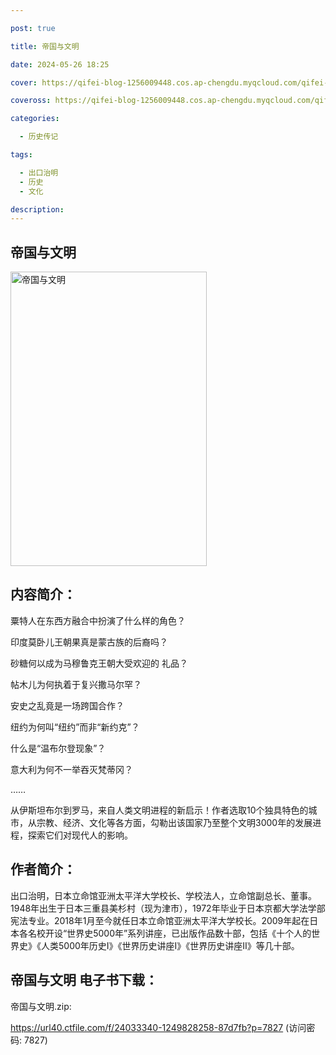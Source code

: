 ```yaml
---

post: true

title: 帝国与文明

date: 2024-05-26 18:25

cover: https://qifei-blog-1256009448.cos.ap-chengdu.myqcloud.com/qifei-blog/6632fdb50ea9cb1403d9a44c.jpg

coveross: https://qifei-blog-1256009448.cos.ap-chengdu.myqcloud.com/qifei-blog/6632fdb50ea9cb1403d9a44c.jpg

categories:

  - 历史传记

tags:

  - 出口治明
  - 历史
  - 文化

description:
---
```


## 帝国与文明
<img alt="帝国与文明 " class="aligncenter loaded" data-was-processed="true" decoding="async" fetchpriority="high" height="471" src="https://qifei-blog-1256009448.cos.ap-chengdu.myqcloud.com/qifei-blog/6632fdb50ea9cb1403d9a44c.jpg " style="cursor: zoom-in;" width="314"/>

## 内容简介：

粟特人在东西方融合中扮演了什么样的角色？

印度莫卧儿王朝果真是蒙古族的后裔吗？

砂糖何以成为马穆鲁克王朝大受欢迎的 礼品？

帖木儿为何执着于复兴撒马尔罕？

安史之乱竟是一场跨国合作？

纽约为何叫“纽约”而非“新约克”？

什么是“温布尔登现象”？

意大利为何不一举吞灭梵蒂冈？

……

从伊斯坦布尔到罗马，来自人类文明进程的新启示！作者选取10个独具特色的城市，从宗教、经济、文化等各方面，勾勒出该国家乃至整个文明3000年的发展进程，探索它们对现代人的影响。

## 作者简介：

出口治明，日本立命馆亚洲太平洋大学校长、学校法人，立命馆副总长、董事。1948年出生于日本三重县美杉村（现为津市），1972年毕业于日本京都大学法学部宪法专业。2018年1月至今就任日本立命馆亚洲太平洋大学校长。2009年起在日本各名校开设“世界史5000年”系列讲座，已出版作品数十部，包括《十个人的世界史》《人类5000年历史Ⅰ》《世界历史讲座Ⅰ》《世界历史讲座Ⅱ》等几十部。

## 帝国与文明 电子书下载：
帝国与文明.zip: 

https://url40.ctfile.com/f/24033340-1249828258-87d7fb?p=7827 (访问密码: 7827)
